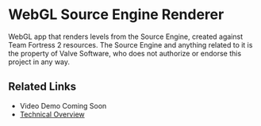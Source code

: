 WebGL Source Engine Renderer
=======================

WebGL app that renders levels from the Source Engine, created against Team Fortress 2 resources. 
The Source Engine and anything related to it is the property of Valve Software, who does not 
authorize or endorse this project in any way.

Related Links
-------------

* Video Demo Coming Soon
* [Technical Overview](http://blog.tojicode.com/2011/09/source-engine-in-webgl-tech-talk.html)